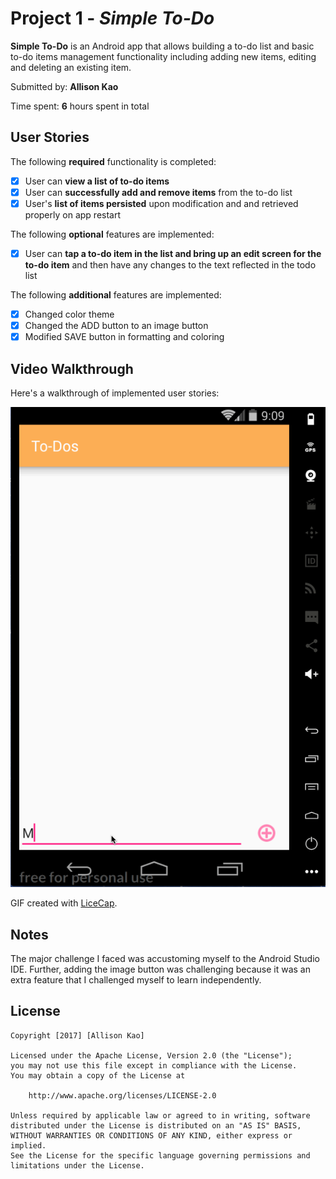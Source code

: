 # Project 1 - *Simple To-Do*

**Simple To-Do** is an Android app that allows building a to-do list and basic to-do items management functionality including adding new items, editing and deleting an existing item.

Submitted by: **Allison Kao**

Time spent: **6** hours spent in total

## User Stories

The following **required** functionality is completed:

* [x] User can **view a list of to-do items**
* [x] User can **successfully add and remove items** from the to-do list
* [x] User's **list of items persisted** upon modification and and retrieved properly on app restart

The following **optional** features are implemented:

* [x] User can **tap a to-do item in the list and bring up an edit screen for the to-do item** and then have any changes to the text reflected in the todo list

The following **additional** features are implemented:

* [x] Changed color theme
* [x] Changed the ADD button to an image button
* [x] Modified SAVE button in formatting and coloring

## Video Walkthrough

Here's a walkthrough of implemented user stories:

<img src='https://github.com/ahkallison/SimpleToDo/blob/master/Walkthrough.gif' title='Video Walkthrough' width='' alt='Video Walkthrough' />

GIF created with [LiceCap](http://www.cockos.com/licecap/).

## Notes

The major challenge I faced was accustoming myself to the Android Studio IDE. Further, adding the image button was challenging because it was an extra feature that I challenged myself to learn independently.

## License

    Copyright [2017] [Allison Kao]

    Licensed under the Apache License, Version 2.0 (the "License");
    you may not use this file except in compliance with the License.
    You may obtain a copy of the License at

        http://www.apache.org/licenses/LICENSE-2.0

    Unless required by applicable law or agreed to in writing, software
    distributed under the License is distributed on an "AS IS" BASIS,
    WITHOUT WARRANTIES OR CONDITIONS OF ANY KIND, either express or implied.
    See the License for the specific language governing permissions and
    limitations under the License.
